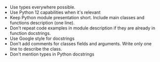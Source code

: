 - Use types everywhere possible.
- Use Python 12 capabilities when it's relevant
- Keep Python module presentation short.  Include main classes and functions description (one line). 
- Don't repeat code examples in module description if they are already in function docstrings. 
- Use Google style for docstrings
- Don't add comments for classes fields and arguments. Write only one line to describe the class.
- Don't mention types in Python docstrings
